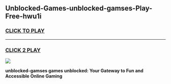 
## Unblocked-Games-unblocked-gamses-Play-Free-hwu1i
<h3>
<a href="https://premium76.site?title=unblocked-gamses&ref=12A">CLICK TO PLAY</a></h3>
<hr>

<h3>
<a href="https://premium76.site?title=unblocked-gamses&ref=12A">CLICK 2 PLAY</a>
  
</h3>

<a href="https://premium76.site?title=unblocked-gamses&ref=12A"><img src="https://clearcache.store/games.png"></a>


**unblocked-gamses games unblocked: Your Gateway to Fun and Accessible Online Gaming**
